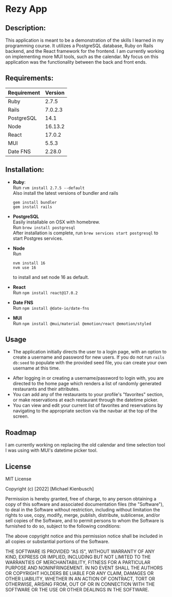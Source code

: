 # Rezy App
## Description:
This application is meant to be a demonstration of the skills I learned in my programming course. It utilizes a PostgreSQL database, Ruby on Rails backend, and the React framework for the frontend. I am currently working on implementing more MUI tools, such as the calendar. My focus on this application was the functionality between the back and front ends. 
## Requirements:  
| Requirement | Version |
| --- | --- |
| Ruby | 2.7.5 |
| Rails | 7.0.2.3 |
| PostgreSQL | 14.1 |
| Node | 16.13.2 |
| React | 17.0.2|
| MUI | 5.5.3 |
| Date FNS | 2.28.0 |

## Installation:
- **Ruby**:  
  Run `rvm install 2.7.5 --default`  
  Also install the latest versions of bundler and rails
  ```
  gem install bundler
  gem install rails
  ```
- **PostgreSQL**  
  Easily installable on OSX with homebrew.  
  Run `brew install postgresql`  
  After installation is complete, run `brew services start postgresql` to start Postgres services.  
- **Node**  
  Run
  ```
  nvm install 16
  nvm use 16
  ```
  to install and set node 16 as default. 
- **React**  
  Run `npm install react@17.0.2`

- **Date FNS**  
  Run `npm install @date-io/date-fns`

- **MUI**  
  Run `npm install @mui/material @emotion/react @emotion/styled`

## Usage
- The application initially directs the user to a login page, with an option to create a username and password for new users. If you do not run `rails db:seed` to populate with the provided seed file, you can create your own username at this time.  
  
<!-- ![login](image path)   -->
- After logging in or creating a username/password to login with, you are directed to the home page which renders a list of randomly generated restaurants and their attributes.
- You can add any of the restaurants to your profile's "favorites" section, or make reservations at each restaurant through the datetime picker. 
- You can view and edit your current list of favorites and reservations by navigating to the appropriate section via the navbar at the top of the screen.
<!-- ![home](image path)   -->
  
<!-- ![usage](./images/usageGif.gif)   -->
## Roadmap  
I am currently working on replacing the old calendar and time selection tool I was using with MUI's datetime picker tool. 
## License
MIT License

Copyright (c) [2022] [Michael Kienbusch]

Permission is hereby granted, free of charge, to any person obtaining a copy
of this software and associated documentation files (the "Software"), to deal
in the Software without restriction, including without limitation the rights
to use, copy, modify, merge, publish, distribute, sublicense, and/or sell
copies of the Software, and to permit persons to whom the Software is
furnished to do so, subject to the following conditions:

The above copyright notice and this permission notice shall be included in all
copies or substantial portions of the Software.

THE SOFTWARE IS PROVIDED "AS IS", WITHOUT WARRANTY OF ANY KIND, EXPRESS OR
IMPLIED, INCLUDING BUT NOT LIMITED TO THE WARRANTIES OF MERCHANTABILITY,
FITNESS FOR A PARTICULAR PURPOSE AND NONINFRINGEMENT. IN NO EVENT SHALL THE
AUTHORS OR COPYRIGHT HOLDERS BE LIABLE FOR ANY CLAIM, DAMAGES OR OTHER
LIABILITY, WHETHER IN AN ACTION OF CONTRACT, TORT OR OTHERWISE, ARISING FROM,
OUT OF OR IN CONNECTION WITH THE SOFTWARE OR THE USE OR OTHER DEALINGS IN THE
SOFTWARE.